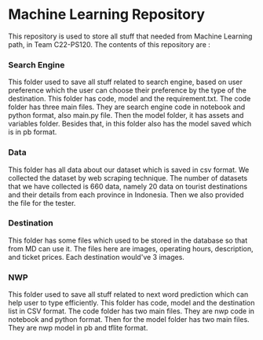 # **Machine Learning Repository**
This repository is used to store all stuff that needed from Machine Learning path, in Team C22-PS120. The contents of this repository are :
### Search Engine
This folder used to save all stuff related to search engine, based on user preference which the user can choose their preference by the type of the destination. This folder has code, model and the requirement.txt. The code folder has three main files. They are search engine code in notebook and python format, also main.py file. Then the model folder, it has assets and variables folder. Besides that, in this folder also has the model saved which is in pb format.
### Data
This folder has all data about our dataset which is saved in csv format. We collected the dataset by web scraping technique. The number of datasets that we have collected is 660 data, namely 20 data on tourist destinations and their details from each province in Indonesia. Then we also provided the file for the tester.
### Destination
This folder has some files which used to be stored in the database so that from MD can use it. The files here are images, operating hours, description, and ticket prices. Each destination would've 3 images.
### NWP
This folder used to save all stuff related to next word prediction which can help user to type efficiently. This folder has code, model and the destination list in CSV format. The code folder has two main files. They are nwp code in notebook and python format. Then for the model folder has two main files. They are nwp model in pb and tflite format. 
